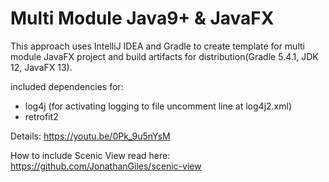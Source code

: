 # Multi Module Java9+ & JavaFX
This approach uses IntelliJ IDEA and Gradle to create template for multi module JavaFX project and build artifacts for distribution(Gradle 5.4.1, JDK 12, JavaFX 13).

included dependencies for:
- log4j (for activating logging to file uncomment line at log4j2.xml)
- retrofit2

Details: https://youtu.be/0Pk_9u5nYsM

How to include Scenic View read here: https://github.com/JonathanGiles/scenic-view
